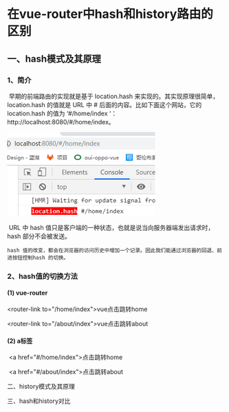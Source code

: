 # 在vue-router中hash和history路由的区别

## 一、hash模式及其原理

### 1、简介

​	早期的前端路由的实现就是基于 location.hash 来实现的。其实现原理很简单，location.hash 的值就是 URL 中 # 后面的内容。比如下面这个网站，它的 location.hash 的值为 ‘#/home/index ‘：http://localhost:8080/#/home/index。

![location.href](.\img\location.href.png)



​	URL 中 hash 值只是客户端的一种状态，也就是说当向服务器端发出请求时，hash 部分不会被发送。

 	hash 值的改变，都会在浏览器的访问历史中增加一个记录。因此我们能通过浏览器的回退、前进按钮控制hash 的切换。

### 2、hash值的切换方法

#### (1) vue-router

​	<router-link to="/home/index">vue点击跳转home</router-link>

​	<router-link to="/about/index">vue点击跳转about</router-link>

#### (2) a标签

​	<a href="#/home/index">点击跳转home</a>

​	<a href="#/about/index">点击跳转about</a>

二、history模式及其原理

三、hash和history对比